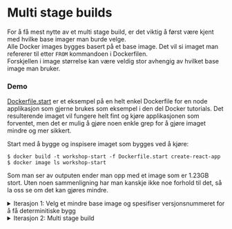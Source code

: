 # Multi stage builds

For å få mest nytte av et multi stage build, er det viktig å først være kjent med hvilke base imager man burde velge.  
Alle Docker images bygges basert på et base image. Det vil si imaget man refererer til etter `FROM` kommandoen i Dockerfilen.  
Forskjellen i image størrelse kan være veldig stor avhengig av hvilket base image man bruker.

### Demo
[Dockerfile.start](Dockerfile.start) er et eksempel på en helt enkel Dockerfile for en node applikasjon som gjerne brukes som eksempel i den del Docker tutorials. Det resulterende imaget vil fungere helt fint og kjøre applikasjonen som forventet, men det er mulig å gjøre noen enkle grep for å gjøre imaget mindre og mer sikkert.

Start med å bygge og inspisere imaget som bygges ved å kjøre:
```
$ docker build -t workshop-start -f Dockerfile.start create-react-app
$ docker image ls workshop-start
```

Som man ser av outputen ender man opp med et image som er 1.23GB stort. Uten noen sammenligning har man kanskje ikke noe forhold til det, så la oss se om det kan gjøres mindre.

<details>
<summary>Iterasjon 1: Velg et mindre base image og spesifiser versjonsnummeret for å få determinitiske bygg</summary>
Man vil alltid unngå å komme i en situasjon hvor noe ikke lenger fungerer og man ender i situasjonen hvor "Jammen, det fungerte i går og vi har ikke endret noe". Derfor på samme måte som man låser versjonen på dependencies man har i koden, låser man også versjonen i base imagene man bruker.
</details>

<details>
<summary>Iterasjon 2: Multi stage build</summary>
Motivasjonen bak å ha multi stage builds er at det er forskjell på build og run dependencies. Build dependencies inneholder gjerne mange biblioteker man ikke trenger for å kjøre applikasjonen. Det er derfor ingen grunn til å ha de med i det endelige imaget.
</details>